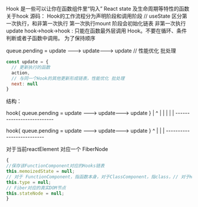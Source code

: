 Hook 是一些可以让你在函数组件里“钩入” React state 及生命周期等特性的函数
关于hook 源码：
Hook的工作流程分为声明阶段和调用阶段
// useState
区分第一次执行，和非第一次执行
第一次执行mount 阶段会初始化链表 
非第一次执行update
hook->hook->hook : 只能在函数最外层调用 Hook。不要在循环、条件判断或者子函数中调用。 为了保持顺序


queue.pending = update  ---> update---> update // 性能优化 批处理
```js 
const update = {
  // 更新执行的函数
  action,
  // 与同一个Hook的其他更新形成链表，性能优化 批处理
  next: null
}

```

结构：

hook{ queue.pending = update  ---> update---> update  }
  |             ^                        |
  |             |                        |
  |             --------------------------
  
hook{ queue.pending = update  ---> update---> update  }
                ^                        |
                |                        |
                --------------------------

对于当前reactElement 对应一个 FiberNode

```js 
{
//保存该FunctionComponent对应的Hooks链表
this.memoizedState = null;
// 对于 FunctionComponent，指函数本身，对于ClassComponent，指class，// 对于HostComponent，指DOM节点tagName
this.type = null;
// Fiber对应的真实DOM节点
this.stateNode = null;
}

```